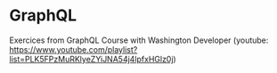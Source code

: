 # GraphQL
Exercices from GraphQL Course with Washington Developer (youtube: https://www.youtube.com/playlist?list=PLK5FPzMuRKlyeZYiJNA54j4lpfxHGlz0j)
